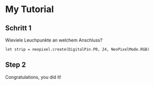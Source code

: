 # My Tutorial

## Schritt 1

Wieviele Leuchpunkte an welchem Anschluss?

```blocks
let strip = neopixel.create(DigitalPin.P0, 24, NeoPixelMode.RGB)
```

## Step 2

Congratulations, you did it!
    